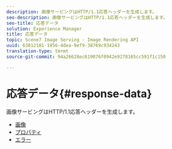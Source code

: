 ```yaml
---
description: 画像サービングはHTTP/1.1応答ヘッダーを生成します。
seo-description: 画像サービングはHTTP/1.1応答ヘッダーを生成します。
seo-title: 応答データ
solution: Experience Manager
title: 応答データ
topic: Scene7 Image Serving - Image Rendering API
uuid: 63812101-1956-4dea-9ef9-38769c934243
translation-type: tm+mt
source-git-commit: 94a26628ec619076f0942e9278165cc591f1c150

---
```



# 応答データ{#response-data}

画像サービングはHTTP/1.1応答ヘッダーを生成します。

* [画像](c-images.md)
* [プロパティ](c-properties/c-properties.md)
* [エラー](r-errors.md)
